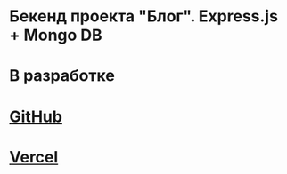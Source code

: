 # Бекенд проекта "Блог". Express.js + Mongo DB

# В разработке

# [GitHub](https://github.com/den10004/Blog_backend.git)

# [Vercel](https://blog-backend-gamma.vercel.app/posts)
